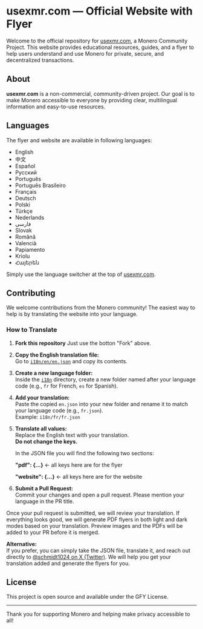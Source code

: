 # usexmr.com — Official Website with Flyer

Welcome to the official repository for [usexmr.com](https://usexmr.com), a Monero Community Project. This website provides educational resources, guides, and a flyer to help users understand and use Monero for private, secure, and decentralized transactions.

## About

**usexmr.com** is a non-commercial, community-driven project. Our goal is to make Monero accessible to everyone by providing clear, multilingual information and easy-to-use resources.

## Languages

The flyer and website are available in following languages:

- English
- 中文
- Español
- Русский
- Português 
- Português Brasileiro
- Français
- Deutsch
- Polski
- Türkçe
- Nederlands
- فارسی
- Slovak
- Română
- Valencià
- Papiamento
- Kriolu
- Հայերեն

Simply use the language switcher at the top of [usexmr.com](https://usexmr.com).

## Contributing

We welcome contributions from the Monero community! The easiest way to help is by translating the website into your language.

### How to Translate

1. **Fork this repository**
   Just use the botton "Fork" above.

2. **Copy the English translation file:**  
   Go to [`i18n/en/en.json`](i18n/en/en.json) and copy its contents.

3. **Create a new language folder:**  
   Inside the [`i18n`](i18n/) directory, create a new folder named after your language code (e.g., `fr` for French, `es` for Spanish).

4. **Add your translation:**  
   Paste the copied `en.json` into your new folder and rename it to match your language code (e.g., `fr.json`).  
   Example: `i18n/fr/fr.json`

5. **Translate all values:**  
   Replace the English text with your translation.  
   **Do not change the keys.**

   In the JSON file you will find the following two sections:

   **"pdf": {...}** <- all keys here are for the flyer

   **"website": {...}** <- all keys here are for the website

6. **Submit a Pull Request:**  
   Commit your changes and open a pull request. Please mention your language in the PR title.

Once your pull request is submitted, we will review your translation. If everything looks good, we will generate PDF flyers in both light and dark modes based on your translation. Preview images and the PDFs will be added to your PR before it is merged.

**Alternative:**  
If you prefer, you can simply take the JSON file, translate it, and reach out directly to [@schmidt1024 on X (Twitter)](https://x.com/schmidt1024). We will help you get your translation added and generate the flyers for you.

## License

This project is open source and available under the GFY License.

---

Thank you for supporting Monero and helping make privacy accessible to all!

